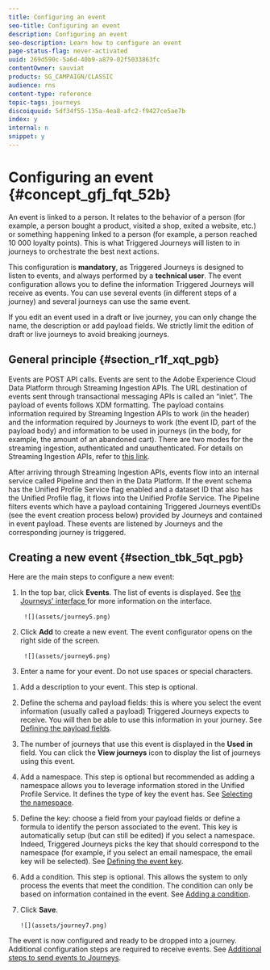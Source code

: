 ```yaml
---
title: Configuring an event
seo-title: Configuring an event
description: Configuring an event
seo-description: Learn how to configure an event
page-status-flag: never-activated
uuid: 269d590c-5a6d-40b9-a879-02f5033863fc
contentOwner: sauviat
products: SG_CAMPAIGN/CLASSIC
audience: rns
content-type: reference
topic-tags: journeys
discoiquuid: 5df34f55-135a-4ea8-afc2-f9427ce5ae7b
index: y
internal: n
snippet: y
---
```


# Configuring an event {#concept_gfj_fqt_52b}

An event is linked to a person. It relates to the behavior of a person (for example, a person bought a product, visited a shop, exited a website, etc.) or something happening linked to a person (for example, a person reached 10 000 loyalty points). This is what Triggered Journeys will listen to in journeys to orchestrate the best next actions.

This configuration is **mandatory**, as Triggered Journeys is designed to listen to events, and always performed by a **technical user**.
The event configuration allows you to define the information Triggered Journeys will receive as events. You can use several events (in different steps of a journey) and several journeys can use the same event.

If you edit an event used in a draft or live journey, you can only change the name, the description or add payload fields. We strictly limit the edition of draft or live journeys to avoid breaking journeys.

## General principle {#section_r1f_xqt_pgb}

Events are POST API calls. Events are sent to the Adobe Experience Cloud Data Platform through Streaming Ingestion APIs. The URL destination of events sent through transactional messaging APIs is called an “inlet”. The payload of events follows XDM formatting. The payload contains information required by Streaming Ingestion APIs to work (in the header) and the information required by Journeys to work (the event ID, part of the payload body) and information to be used in journeys (in the body, for example, the amount of an abandoned cart). There are two modes for the streaming ingestion, authenticated and unauthenticated. For details on Streaming Ingestion APIs, refer to 
[this link](https://www.adobe.io/apis/experienceplatform/home/data-ingestion/data-ingestion-services.html#!api-specification/markdown/narrative/technical_overview/streaming_ingest/getting_started_with_platform_streaming_ingestion.md).

After arriving through Streaming Ingestion APIs, events flow into an internal service called Pipeline and then in the Data Platform. If the event schema has the Unified Profile Service flag enabled and a dataset ID that also has the Unified Profile flag, it flows into the Unified Profile Service. The Pipeline filters events which have a payload containing Triggered Journeys eventIDs (see the event creation process below) provided by Journeys and contained in event payload. These events are listened by Journeys and the corresponding journey is triggered.

## Creating a new event {#section_tbk_5qt_pgb}

Here are the main steps to configure a new event:

1. In the top bar, click **Events**. The list of events is displayed. See [the Journeys' interface ](aboutinterface.md#concept_rcq_lqt_52b) for more information on the interface.

        ![](assets/journey5.png)

1. Click **Add** to create a new event. The event configurator opens on the right side of the screen.

        ![](assets/journey6.png)
1. Enter a name for your event. Do not use spaces or special characters.
<!-- Select the event type: this is where you define where the event is coming from. See [](eventtype.md#concept_oy4_jqt_52b).-->
1. Add a description to your event. This step is optional.
1. Define the schema and payload fields: this is where you select the event information (usually called a payload) Triggered Journeys expects to receive. You will then be able to use this information in your journey. See [Defining the payload fields](eventpayload.md#concept_yrw_3qt_52b).
1. The number of journeys that use this event is displayed in the **Used in** field. You can click the **View journeys** icon to display the list of journeys using this event.
1. Add a namespace. This step is optional but recommended as adding a namespace allows you to leverage information stored in the Unified Profile Service. It defines the type of key the event has. See [Selecting the namespace](eventnamespace.md#concept_ckb_3qt_52b).
1. Define the key: choose a field from your payload fields or define a formula to identify the person associated to the event. This key is automatically setup (but can still be edited) if you select a namespace. Indeed, Triggered Journeys picks the key that should correspond to the namespace (for example, if you select an email namespace, the email key will be selected). See [Defining the event key](eventkey.md#concept_ond_hqt_52b). 
1. Add a condition. This step is optional. This allows the system to only process the events that meet the condition. The condition can only be based on information contained in the event. See [Adding a condition](eventcondition.md#concept_rbg_gqt_52b).
1. Click **Save**.

       ![](assets/journey7.png)

The event is now configured and ready to be dropped into a journey. Additional configuration steps are required to receive events. See [Additional steps to send events to Journeys](eventsteps.md#concept_xrz_n1q_y2b).
 